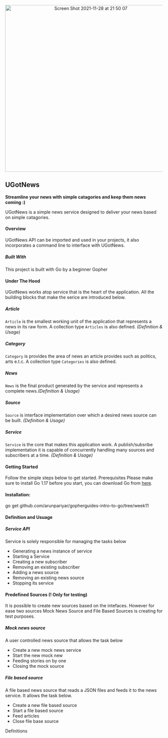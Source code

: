 <p align="center">
<img width="532" alt="Screen Shot 2021-11-28 at 21 50 07" src="https://user-images.githubusercontent.com/4984347/143785807-a662ea9c-8592-4da1-bf09-1a0dcd37c7ec.png">
 </p>

## UGotNews

**Streamline your news with simple catagories and keep them news coming :)**

UGotNews is a simple news service designed to deliver your news based on simple catagories.

#### Overview

UGotNews API can be imported and used in your projects, it also incorporates a command line to interface with UGotNews.

##### Built With

This project is built with Go by a beginner Gopher

#### Under The Hood

UGotNews works atop service that is the heart of the application. All the building blocks that make the serice are introduced below.

##### Article

`Article` is the smallest working unit of the application that represents a news in its raw form. A collection type `Articles` is also defined. _(Definition & Usage)_

##### Category

`Category` is provides the area of news an article provides such as politics, arts e.t.c. A collection type `Categories` is also defined.

##### News

`News` is the final product generated by the service and represents a complete news._(Definition & Usage)_

##### Source

`Source` is interface implementation over which a desired news source can be built. _(Definition & Usage)_

##### Service

`Service` is the core that makes this application work. A publish/subsribe implementation it is capable of concurrently handling many sources and subscribers at a time. _(Definition & Usage)_

#### Getting Started

Follow the simple steps below to get started.
Prerequisites
Please make sure to install Go 1.17 before you start, you can download Go from [here](https://go.dev/).

#### Installation:

go get github.com/arunpariyar/gopherguides-intro-to-go/tree/week11

#### Definition and Usuage

##### Service API

Service is solely responsible for managing the tasks below

- Generating a news instance of service
- Starting a Service
- Creating a new subscriber
- Removing an existing subscriber
- Adding a news source
- Removing an existing news source
- Stopping its service

#### Predefined Sources (! Only for testing)

It is possible to create new sources based on the intefaces. However for ease two sources Mock News Source and File Based Sources is creating for test purposes.

##### Mock news source

A user controlled news source that allows the task below

- Create a new mock news service
- Start the new mock new
- Feeding stories on by one
- Closing the mock source

##### File based source

A file based news source that reads a JSON files and feeds it to the news service. It allows the task below.

- Create a new file based source
- Start a file based source
- Feed articles
- Close file base source

Definitions
